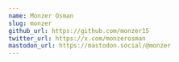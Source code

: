 ```yaml
---
name: Monzer Osman
slug: monzer
github_url: https://github.com/monzer15
twitter_url: https://x.com/monzerosman
mastodon_url: https://mastodon.social/@monzer
---
```

